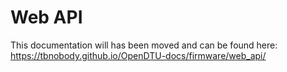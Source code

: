# Web API

This documentation will has been moved and can be found here: <https://tbnobody.github.io/OpenDTU-docs/firmware/web_api/>
